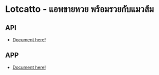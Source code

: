 # Lotcatto - แอพขายหวย พร้อมรวยกับแมวส้ม

## API

- [Document here!](/api/README.md)

## APP

- [Document here!](/app/README.md)